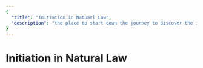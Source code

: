```yaml
---
{
  "title": "Initiation in Natuarl Law",
  "description": "the place to start down the journey to discover the inherent laws of the human existence. Towards Liberty is an archive of knowledge about Bitcoin, Economics and Natural Law."
}
---
```


# Initiation in Natural Law 
